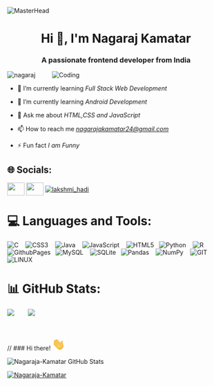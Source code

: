 ![MasterHead](https://user-images.githubusercontent.com/74038190/225813708-98b745f2-7d22-48cf-9150-083f1b00d6c9.gif)
<h1 align="center">Hi 👋, I'm Nagaraj Kamatar</h1>
<h3 align="center">A passionate frontend developer from India</h3>
<img src="https://user-images.githubusercontent.com/74038190/216644497-1951db19-8f3d-4e44-ac08-8e9d7e0d94a7.gif" alt="Coding" width="400" align="right">

<p align="left"> <img src="https://komarev.com/ghpvc/?username=sangameshpk-2003&label=Profile%20views&color=0e75b6&style=flat" alt="nagaraj" /> </p>


- 🌱 I’m currently learning *Full Stack Web Development*
- 🌱 I’m currently learning *Android Development*

- 💬 Ask me about *HTML,CSS and JavaScript*

- 📫 How to reach me *nagarajakamatar24@gmail.com*

- ⚡ Fun fact *I am Funny*

## 🌐 Socials:

<p align="left">
<a href="https://twitter.com/Mr_Nagaraj2" target="blank"><img align="center" src="https://raw.githubusercontent.com/rahuldkjain/github-profile-readme-generator/master/src/images/icons/Social/twitter.svg" alt="" height="30" width="40" /></a>
<a href="https://linkedin.com/in/nagaraja-kamatar-317147239" target="blank"><img align="center" src="https://raw.githubusercontent.com/rahuldkjain/github-profile-readme-generator/master/src/images/icons/Social/linked-in-alt.svg" alt="" height="30" width="40" /></a>
<a href="https://instagram.com/" target="blank"><img align="center" src="https://raw.githubusercontent.com/rahuldkjain/github-profile-readme-generator/master/src/images/icons/Social/instagram.svg" alt="lakshmi_hadi" height="30" width="40" /></a>
</p>



# 💻 Languages and Tools:
![C](https://img.shields.io/badge/c-%2300599C.svg?style=flat&logo=c&logoColor=white) &nbsp;&nbsp; ![CSS3](https://img.shields.io/badge/css3-%231572B6.svg?style=flat&logo=css3&logoColor=white) &nbsp;&nbsp; ![Java](https://img.shields.io/badge/java-%23ED8B00.svg?style=flat&logo=openjdk&logoColor=white) &nbsp;&nbsp; ![JavaScript](https://img.shields.io/badge/javascript-%23323330.svg?style=flat&logo=javascript&logoColor=%23F7DF1E) &nbsp;&nbsp; ![HTML5](https://img.shields.io/badge/html5-%23E34F26.svg?style=flat&logo=html5&logoColor=white) &nbsp;&nbsp;![Python](https://img.shields.io/badge/python-3670A0?style=flat&logo=python&logoColor=ffdd54) &nbsp;&nbsp; ![R](https://img.shields.io/badge/r-%23276DC3.svg?style=flat&logo=r&logoColor=white) &nbsp;&nbsp;  ![GithubPages](https://img.shields.io/badge/github%20pages-121013?style=flat&logo=github&logoColor=white) &nbsp;&nbsp;![MySQL](https://img.shields.io/badge/mysql-%2300000f.svg?style=flat&logo=mysql&logoColor=white) &nbsp;&nbsp; ![SQLite](https://img.shields.io/badge/sqlite-%2307405e.svg?style=flat&logo=sqlite&logoColor=white)  &nbsp;&nbsp;![Pandas](https://img.shields.io/badge/pandas-%23150458.svg?style=flat&logo=pandas&logoColor=white) &nbsp;&nbsp; ![NumPy](https://img.shields.io/badge/numpy-%23013243.svg?style=flat&logo=numpy&logoColor=white) &nbsp;&nbsp;  ![GIT](https://img.shields.io/badge/Git-fc6d26?style=flat&logo=git&logoColor=white) &nbsp;&nbsp; ![LINUX](https://img.shields.io/badge/Linux-FCC624?style=flat&logo=linux&logoColor=black)  


# 📊 GitHub Stats:
![](https://github-readme-stats.vercel.app/api/top-langs/?username=Nagaraja-Kamatar&theme=dark&hide_border=false&include_all_commits=true&count_private=false&layout=compact) &nbsp;&nbsp;&nbsp;&nbsp;&nbsp;&nbsp;
![](https://github-readme-streak-stats.herokuapp.com/?user=Nagaraja-Kamatar&theme=dark&hide_border=false)<br/><br/>
&nbsp;&nbsp;&nbsp;&nbsp;&nbsp;&nbsp;&nbsp;&nbsp;&nbsp;&nbsp;&nbsp;&nbsp;&nbsp;&nbsp;&nbsp;&nbsp;&nbsp;&nbsp;&nbsp;&nbsp;&nbsp;&nbsp;&nbsp;&nbsp;&nbsp;&nbsp;&nbsp;&nbsp;&nbsp;&nbsp;&nbsp;&nbsp;&nbsp;&nbsp;&nbsp;&nbsp;&nbsp;&nbsp;


// ### Hi there! <img src="https://raw.githubusercontent.com/ABSphreak/ABSphreak/master/gifs/Hi.gif" width="30px">

![Nagaraja-Kamatar GitHub Stats](https://github-readme-stats.vercel.app/api?username=Nagaraja-Kamatar&show_icons=true&theme=merko)


<a href="https://github.com/Nagaraja-Kamatar"><img alt="Nagaraja-Kamatar" src="https://github-readme-activity-graph.vercel.app/graph?username=Nagaraja-Kamatar&bg_color=000000&color=ae9f37&line=578e62&point=137000&area=true&hide_border=true" /></a>

